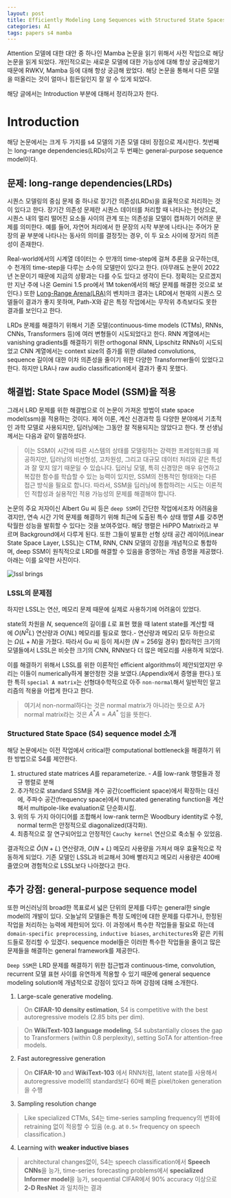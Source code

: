 ```yaml
---
layout: post
title: Efficiently Modeling Long Sequences with Structured State Spaces (1 / N)
categories: AI
tags: papers s4 mamba
---
```


Attention 모델에 대한 대안 중 하나인 Mamba 논문을 읽기 위해서 사전 작업으로 해당 논문을 읽게 되었다. 개인적으로는 새로운 모델에 대한 가능성에 대해 항상 궁금해왔기 때문에 RWKV, Mamba 등에 대해 항상 궁금해 왔었다. 해당 논문을 통해서 다른 모델을 떠올리는 것이 얼마나 힘든일인지 잘 알 수 있게 되었다.

해당 글에서는 Introduction 부분에 대해서 정리하고자 한다.

# Introduction

해당 논문에서는 크게 두 가지를 s4 모델의 기존 모델 대비 장점으로 제시한다. 
첫번째는 long-range dependencies(LRDs)이고 두 번째는 general-purpose sequence model이다.

## 문제: long-range dependencies(LRDs)

시퀀스 모델링의 중심 문제 중 하나로 장기간 의존성(LRDs)을 효율적으로 처리하는 것이 있다고 한다. 
장기간 의존성 문제란 시퀀스 데이터를 처리할 때 나타나는 현상으로, 시퀀스 내의 멀리 떨어진 요소들 사이의 관계 또는 의존성을 모델이 캡처하기 어려운 문제를 의미한다. 
예를 들어, 자연어 처리에서 한 문장의 시작 부분에 나타나는 주어가 문장의 끝 부분에 나타나는 동사의 의미를 결정짓는 경우, 이 두 요소 사이에 장거리 의존성이 존재한다.

Real-world에서의 시계열 데이터는 수 만개의 time-step에 걸쳐 추론을 요구하는데, 수 천개의 time-step을 다루는 소수의 모델만이 있다고 한다. (아무래도 논문이 2022년 논문이기 때문에 지금의 상황과는 다를 수도 있다고 생각이 든다. 정확히는 모르겠지만 지난 주에 나온 Gemini 1.5 pro에서 1M token에서의 해당 문제를 해결한 것으로 보인다.) 
또한 [Long-Range Arena(LRA)](https://arxiv.org/pdf/2011.04006.pdf)의 벤치마크 결과는 LRD에서 현재의 시퀀스 모델들이 결과가 좋지 못하며, Path-X와 같은 특정 작업에서는 무작위 추측보다도 못한 결과를 보인다고 한다.

LRDs 문제를 해결하기 위해서 기존 모델(continuous-time models (CTMs), RNNs, CNNs, Transformers 등)에 여러 변형들이 시도되었다고 한다. 
RNN 계열에서는 vanishing gradients를 해결하기 위한 orthogonal RNN, Lipschitz RNNs이 시도되었고 CNN 계열에서는 context size의 증가를 위한 dilated convolutions, sequence 길이에 대한 이차 의존성을 줄이기 위한 다양한 Transformer들이 있었다고 한다. 
하지만 LRA나 raw audio classification에서 결과가 좋지 못했다.


## 해결법: State Space Model (SSM)을 적용

그래서 LRD 문제를 위한 해결법으로 이 논문이 가져온 방법이 state space model(ssm)을 적용하는 것이다.
제어 이론, 계산 신경과학 등 다양한 분야에서 기초적인 과학 모델로 사용되지만, 딥러닝에는 그동안 잘 적용되지는 않았다고 한다.
챗 선생님께서는 다음과 같이 말씀하셨다.

> 이는 SSM이 시간에 따른 시스템의 상태를 모델링하는 강력한 프레임워크를 제공하지만, 딥러닝의 비선형성, 고차원성, 그리고 대규모 데이터 처리와 같은 특성과 잘 맞지 않기 때문일 수 있습니다. 딥러닝 모델, 특히 신경망은 매우 유연하고 복잡한 함수를 학습할 수 있는 능력이 있지만, SSM의 전통적인 형태와는 다른 접근 방식을 필요로 합니다. 따라서, SSM을 딥러닝에 통합하려는 시도는 이론적인 적합성과 실용적인 적용 가능성의 문제를 해결해야 합니다.

논문의 주요 저자이신 Albert Gu 씨 등은 `deep SSM`이 간단한 작업에서조차 어려움을 겪지만, 연속 시간 기억 문제를 해결하기 위해 최근에 도출된 특수 상태 행렬 $A$를 갖추면 탁월한 성능을 발휘할 수 있다는 것을 보여주었다. 
해당 행렬은 HiPPO Matrix라고 부르며 Background에서 다루게 된다. 
또한 그들이 발표한 선형 상태 공간 레이어(Linear State Space Layer, LSSL)는 CTM, RNN, CNN 모델의 강점을 개념적으로 통합하며, deep SSM이 원칙적으로 LRD를 해결할 수 있음을 증명하는 개념 증명을 제공했다.
아래는 이를 요약한 사진이다.

![lssl brings](https://github.com/currybab/currybab.github.io/assets/7679722/53ffa207-f3fa-4df3-968b-c6e8004f76c9)

### LSSL의 문제점

하지만 LSSL는 연산, 메모리 문제 때문에 실제로 사용하기에 어려움이 있었다.

state의 차원을 $N$, sequence의 길이를 $L$로 표현 했을 때 
latent state를 계산할 때에 $O(N^{2}L)$ 연산량과 $O(NL)$ 메모리를 필요로 했다.- 연산량과 메모리 모두 하한으로는 $Ω(L + N)$을 가졌다.
따라서 Gu 씨 등이 제시한 ($N=256$일 경우) 합리적인 크기의 모델들에서 LSSL은 비슷한 크기의 CNN, RNN보다 더 많은 메모리를 사용하게 되었다.

이를 해결하기 위해서 LSSL를 위한 이론적인 efficient algorithms이 제안되었지만 우리는 이들이 numerically하게 불안정한 것을 보였다.(Appendix에서 증명을 한다.)
또한 특히 `special A matrix`는 선형대수학적으로 아주 `non-normal`해서 일반적인 알고리즘의 적용을 어렵게 한다고 한다.

> 여기서 non-normal하다는 것은 normal matrix가 아니라는 뜻으로 A가 normal matrix라는 것은 $A^*A = AA^*$ 임을 뜻한다. 

### Structured State Space (S4) sequence model 소개

해당 논문에서는 이전 작업에서 critical한 computational bottleneck을 해결하기 위한 방법으로 S4를 제안한다.

1. structured state matrices $A$를 reparameterize. - $A$를 low-rank 행렬들과 정규 행렬로 분해
2. 추가적으로 standard SSM을 계수 공간(coefficient space)에서 확장하는 대신에, 주파수 공간(frequency space)에서 truncated generating function을 계산해서 multipole-like evaluation로 단순화시킴.
3. 위의 두 가지 아이디어를 조합해서 low-rank term은 Woodbury identity로 수정, normal term은 안정적으로 diagonalized(대각화).
4. 최종적으로 잘 연구되어있고 안정적인 `Cauchy kernel` 연산으로 축소될 수 있었음.

결과적으로 $\tilde{O}(N + L)$ 연산량과, $O(N + L)$ 메모리 사용량을 가져서 매우 효율적으로 작동하게 되었다. 기존 모델인 LSSL과 비교해서 30배 빨라지고 메모리 사용량은 400배 줄였으며 경험적으로 LSSL보다 나아졌다고 한다.


## 추가 강점: general-purpose sequence model

또한 머신러닝의 broad한 목표로서 넓은 단위의 문제를 다루는 general한 single model의 개발이 있다. 오늘날의 모델들은 특정 도메인에 대한 문제를 다루거나, 한정된 작업을 처리하는 능력에 제한되어 있다. 이 과정에서 특수한 작업들을 필요로 하는데 `domain-specific preprocessing`, `inductive biases`, `architectures`와 같은 키워드들로 정리할 수 있겠다. sequence model들은 이러한 특수한 작업들을 줄이고 많은 문제들을 해결하는 general framework를 제공한다.

`Deep SSM`은 LRD 문제를 해결하기 위한 접근법과 continuous-time, convolution, recurrent 모델 표현 사이를 유연하게 적용할 수 있기 때문에 general sequence modeling solution에 개념적으로 강점이 있다고 하며 강점에 대해 소개한다.
   
1. Large-scale generative modeling.        
> On **CIFAR-10 density estimation**, S4 is competitive with the best autoregressive models (2.85 bits per dim). 
    
> On **WikiText-103 language modeling**, S4 substantially closes the gap to Transformers (within 0.8 perplexity), setting SoTA for attention-free models.
     
        
2. Fast autoregressive generation
            
> On **CIFAR-10** and **WikiText-103** 에서 RNN처럼, latent state를 사용해서 autoregressive model의 standard보다 60배 빠른 pixel/token generation을 수행
            
        
3. Sampling resolution change            
> Like specialized CTMs, S4는 time-series sampling frequency의 변화에 retraining 없이 적응할 수 있음 (e.g. at `0.5×` frequency on speech classification.)
            
        
4. Learning with **weaker inductive biases**      
> architectural changes없이, S4는 speech classification에서 **Speech CNNs**을 능가, time-series forecasting problems에서 **specialized Informer model**을 능가, sequential CIFAR에서 90% accuracy 이상으로 **2-D ResNet** 과 일치하는 결과

